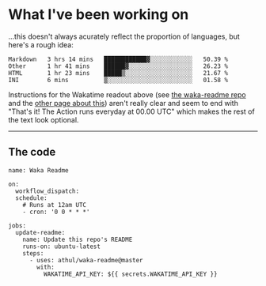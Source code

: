 # What I've been working on

…this doesn't always acurately reflect the proportion of languages, but here's a rough idea:

<!--START_SECTION:waka-->
```text
Markdown   3 hrs 14 mins   ████████████▓░░░░░░░░░░░░   50.39 % 
Other      1 hr 41 mins    ██████▓░░░░░░░░░░░░░░░░░░   26.23 % 
HTML       1 hr 23 mins    █████▒░░░░░░░░░░░░░░░░░░░   21.67 % 
INI        6 mins          ▒░░░░░░░░░░░░░░░░░░░░░░░░   01.58 % 
```
<!--END_SECTION:waka-->

Instructions for the Wakatime readout above (see [the waka-readme repo](https://github.com/athul/waka-readme) and the [other page about this](https://github.com/marketplace/actions/waka-readme)) aren't really clear and seem to end with "That's it! The Action runs everyday at 00.00 UTC" which makes the rest of the text look optional.

---

## The code

```
name: Waka Readme

on:
  workflow_dispatch:
  schedule:
    # Runs at 12am UTC
    - cron: '0 0 * * *'

jobs:
  update-readme:
    name: Update this repo's README
    runs-on: ubuntu-latest
    steps:
      - uses: athul/waka-readme@master
        with:
          WAKATIME_API_KEY: ${{ secrets.WAKATIME_API_KEY }}
```
